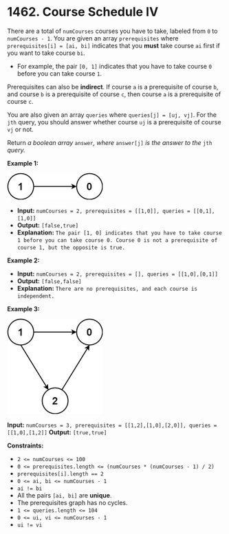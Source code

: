 # 1462. Course Schedule IV

There are a total of `numCourses` courses you have to take, labeled from `0` to `numCourses - 1`. You are given an array `prerequisites` where `prerequisites[i] = [ai, bi]` indicates that you **must** take course `ai` first if you want to take course `bi`.

*   For example, the pair `[0, 1]` indicates that you have to take course `0` before you can take course `1`.

Prerequisites can also be **indirect**. If course `a` is a prerequisite of course `b`, and course `b` is a prerequisite of course `c`, then course `a` is a prerequisite of course `c`.

You are also given an array `queries` where `queries[j] = [uj, vj]`. For the `jth` query, you should answer whether course `uj` is a prerequisite of course `vj` or not.

Return _a boolean array_ `answer`_, where_ `answer[j]` _is the answer to the_ `jth` _query._

**Example 1:**

![](courses4-1-graph.jpg)

* **Input:** `numCourses = 2, prerequisites = [[1,0]], queries = [[0,1],[1,0]]`
* **Output:** `[false,true]`
* **Explanation:** `The pair [1, 0] indicates that you have to take course 1 before you can take course 0.
Course 0 is not a prerequisite of course 1, but the opposite is true.`

**Example 2:**

* **Input:** `numCourses = 2, prerequisites = [], queries = [[1,0],[0,1]]`
* **Output:** `[false,false]`
* **Explanation:** `There are no prerequisites, and each course is independent.`

**Example 3:**

![](courses4-3-graph.jpg)

**Input:** `numCourses = 3, prerequisites = [[1,2],[1,0],[2,0]], queries = [[1,0],[1,2]]`
**Output:** `[true,true]`

**Constraints:**

*   `2 <= numCourses <= 100`
*   `0 <= prerequisites.length <= (numCourses * (numCourses - 1) / 2)`
*   `prerequisites[i].length == 2`
*   `0 <= ai, bi <= numCourses - 1`
*   `ai != bi`
*   All the pairs `[ai, bi]` are **unique**.
*   The prerequisites graph has no cycles.
*   `1 <= queries.length <= 104`
*   `0 <= ui, vi <= numCourses - 1`
*   `ui != vi`
